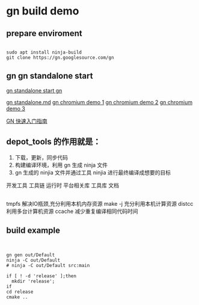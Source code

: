 
# gn build demo 
## prepare enviroment
```shell

sudo apt install ninja-build
git clone https://gn.googlesource.com/gn

```


## gn gn standalone start
[gn standalone start ](https://gn.googlesource.com.0.dengxiaci.com/gn/+/master/docs/standalone.md)
[gn ](http://blog.simplypatrick.com/posts/2016/01-23-gn/)

[gn standalone.md](https://gn.googlesource.com.0.dengxiaci.com/gn/+/master/docs/standalone.md)
[gn chromium demo 1](https://source-code.2.dengxiaci.com/chromium/.gn)
[gn chromium demo 2](https://source-code.2.dengxiaci.com/chromium/build/dotfile_settings.gni)
[gn chromium demo 3](https://source-code.2.dengxiaci.com/chromium/build/config/BUILDCONFIG.gn)

[GN 快速入门指南](https://blog.csdn.net/Vincent95/article/details/78499883)


## depot_tools 的作用就是：
 1. 下载，更新，同步代码
 2. 构建编译环境，利用 gn 生成 ninja 文件
 3. gn 生成的 ninjia 文件并通过工具 ninjia 进行最终编译成想要的目标

开发工具
工具链
运行时
平台相关库
工具库
文档

## 
tmpfs 解决IO瓶颈,充分利用本机内存资源
make -j 充分利用本机计算资源
distcc 利用多台计算机资源
ccache 减少重复编译相同代码时间

## build example
```shell


gn gen out/Default
ninja -C out/Default
# ninja -C out/Default src:main

if [ ! -d 'release' ];then
  mkdir 'release';
if 
cd release 
cmake ..
```
